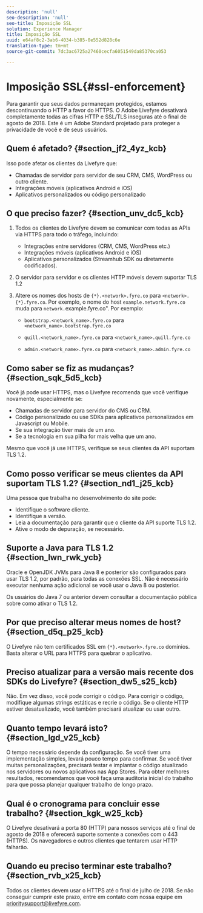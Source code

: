 ```yaml
---
description: 'null'
seo-description: 'null'
seo-title: Imposição SSL
solution: Experience Manager
title: Imposição SSL
uuid: e64af8c2-3ab6-4034-b385-0e552d828c6e
translation-type: tm+mt
source-git-commit: 7dc3ac6725a27460cecfa6051549da85370ca053

---
```



# Imposição SSL{#ssl-enforcement}

Para garantir que seus dados permaneçam protegidos, estamos descontinuando o HTTP a favor do HTTPS. O Adobe Livefyre desativará completamente todas as cifras HTTP e SSL/TLS inseguras até o final de agosto de 2018. Este é um Adobe Standard projetado para proteger a privacidade de você e de seus usuários.

## Quem é afetado? {#section_jf2_4yz_kcb}

Isso pode afetar os clientes da Livefyre que:

* Chamadas de servidor para servidor de seu CRM, CMS, WordPress ou outro cliente.
* Integrações móveis (aplicativos Android e iOS)
* Aplicativos personalizados ou código personalizado

## O que preciso fazer? {#section_unv_dc5_kcb}

1. Todos os clientes do Livefyre devem se comunicar com todas as APIs via HTTPS para todo o tráfego, incluindo:

   * Integrações entre servidores (CRM, CMS, WordPress etc.)
   * Integrações móveis (aplicativos Android e iOS)
   * Aplicativos personalizados (Streamhub SDK ou diretamente codificados).

1. O servidor para servidor e os clientes HTTP móveis devem suportar TLS 1.2
1. Altere os nomes dos hosts de `{*}.<network>.fyre.co` para `<network>.{*}.fyre.co`. Por exemplo, o nome do host `example.network.fyre.co` muda para `network.`example.fyre.co". Por exemplo:

   * `bootstrap.<network_name>.fyre.co` para `<network_name>.bootstrap.fyre.co`

   * `quill.<network_name>.fyre.co` para `<network_name>.quill.fyre.co`

   * `admin.<network_name>.fyre.co` para `<network_name>.admin.fyre.co`

## Como saber se fiz as mudanças? {#section_sqk_5d5_kcb}

Você já pode usar HTTPS, mas o Livefyre recomenda que você verifique novamente, especialmente se:

* Chamadas de servidor para servidor do CMS ou CRM.
* Código personalizado ou use SDKs para aplicativos personalizados em Javascript ou Mobile.
* Se sua integração tiver mais de um ano.
* Se a tecnologia em sua pilha for mais velha que um ano.

Mesmo que você já use HTTPS, verifique se seus clientes da API suportam TLS 1.2.

## Como posso verificar se meus clientes da API suportam TLS 1.2? {#section_nd1_j25_kcb}

Uma pessoa que trabalha no desenvolvimento do site pode:

* Identifique o software cliente.
* Identifique a versão.
* Leia a documentação para garantir que o cliente da API suporte TLS 1.2.
* Ative o modo de depuração, se necessário.

## Suporte a Java para TLS 1.2 {#section_lwn_rwk_ycb}

Oracle e OpenJDK JVMs para Java 8 e posterior são configurados para usar TLS 1.2, por padrão, para todas as conexões SSL. Não é necessário executar nenhuma ação adicional se você usar o Java 8 ou posterior.

Os usuários do Java 7 ou anterior devem consultar a documentação pública sobre como ativar o TLS 1.2.

## Por que preciso alterar meus nomes de host? {#section_d5q_p25_kcb}

O Livefyre não tem certificados SSL em `{*}.<network>.fyre.co` domínios. Basta alterar o URL para HTTPS para quebrar o aplicativo.

## Preciso atualizar para a versão mais recente dos SDKs do Livefyre? {#section_dw5_s25_kcb}

Não. Em vez disso, você pode corrigir o código. Para corrigir o código, modifique algumas strings estáticas e recrie o código. Se o cliente HTTP estiver desatualizado, você também precisará atualizar ou usar outro.

## Quanto tempo levará isto? {#section_lgd_v25_kcb}

O tempo necessário depende da configuração. Se você tiver uma implementação simples, levará pouco tempo para confirmar. Se você tiver muitas personalizações, precisará testar e implantar o código atualizado nos servidores ou novos aplicativos nas App Stores. Para obter melhores resultados, recomendamos que você faça uma auditoria inicial do trabalho para que possa planejar qualquer trabalho de longo prazo.

## Qual é o cronograma para concluir esse trabalho? {#section_kgk_w25_kcb}

O Livefyre desativará a porta 80 (HTTP) para nossos serviços até o final de agosto de 2018 e oferecerá suporte somente a conexões com o 443 (HTTPS). Os navegadores e outros clientes que tentarem usar HTTP falharão.

## Quando eu preciso terminar este trabalho? {#section_rvb_x25_kcb}

Todos os clientes devem usar o HTTPS até o final de julho de 2018. Se não conseguir cumprir este prazo, entre em contato com nossa equipe em prioritysupport@livefyre.com.
